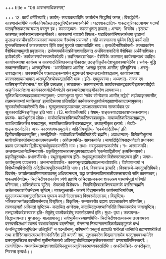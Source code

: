 +++
title = "06 आरम्भणाधिकरणम्"

+++
12. कार्यं धर्मैरित्यादि। कार्यम्- सावयवत्वादिभिः कार्यत्वेन सिद्धमिदं जगत्। विरुद्धैर्धर्मैः- कारणासंसर्गिभिः कार्यैकनियतैस्तत्तद्वस्तुनिष्ठैरवस्थारूपैर्धर्मैः। घटश्शकटादिव- शकटावृत्तिघटत्वाश्रयः पदार्थो घटावृत्तिशकटत्वाश्रयात् वस्तुन इव। कारणद्रव्यतः- कारणभूतात् द्रव्यात्। अन्यत्- भिन्नमेव। इतरथा- कारणात् कार्यस्यान्यत्वानङ्गीकारे। कारकाणां व्यापारो विफलः- घटादिकार्यनिष्पत्त्यर्थतया दृष्टानां कुलालचक्रचीवरादिकारकाणां व्यापारस्य नैरर्थक्यं प्रसज्यते। नहि कारणात्मना पूर्वमेव सिद्धे कार्ये सति पुनस्तन्निष्पत्त्यर्थं कारकव्यापार इिति वक्तुं युज्यते व्याघातादिति भावः। इत्यर्धवैनाशिकोक्तौ- उक्तप्रकारेण वैशेषिकाणामुक्तौ प्रवृत्तायाम्। द्रव्येष्ववयविमात्रविनाशवादित्वात् अर्धविनाशवादिनो वैशेषिका अर्धवैनाशिकाः। द्रव्यैक्येऽपि- कार्यकारणयोस्स्वरूपैक्येऽपि। तदभिमतदशाभेदतः- वैशेषिकैः कारणात् कार्यस्यान्यत्वं वदद्भिः कार्यावस्थायाः कार्यस्य च कारणादतिरिक्तस्याङ्गीकारात् तदङ्गीकृतैकदेशभूतावस्थाभेदेनैव। सर्वम्- बुद्धि शब्दान्तरादिकम्। असच्छ्रुतिश्च- 'असदेवेदमग्र आसीत्' 'असद्वा इदमग्र आसीत्' इतिश्रुतिश्च। अस्तु- उपपद्यताम्। अवस्थाभेदेन पत्रताटङ्कन्यायेन बुद्ध्यन्तरं शब्दान्तरञ्चोपपद्यताम्, कार्यावस्थायाः कारणदशायामभावात् असच्छ्रुतिश्चोपपद्यतामिति भावः। इति- एवमुपपत्त्या। अध्यक्षात्- तन्तव एव व्यतिषङ्गविशेषभाजः" पट इति प्रत्यक्षात्। लाघवाच्च- कारणादन्ययोः कार्यावस्थातद्वदवयविद्रव्यरूपयोर्द्वयोः अङ्गीकारापेक्षया कार्यकारणयोर्द्रव्यैक्येऽपि अवस्थाभेदमात्राङ्गीकारेण लाघवाच्च। श्रुतिकथितजगद्ब्रह्मतादात्म्यमुक्तम्- प्रमाणभूतया श्रुत्या 'सदेव सोम्येदमग्र आसीत् तद्धेदं" तर्ह्यव्याकृतमासीत् तन्नामरूपाभ्यां व्याक्रियत' इत्यादिरूपया प्रतिपादितं कार्यकारणभूतयोर्जगद्ब्रह्मणोस्तादात्म्यमुक्तम्। सूत्रकारैर्भाष्यकारैश्चेति शेषः। श्रुत्युक्तत्वादुपपन्नत्वात् प्रत्यक्षाल्लाघवाच्च सत्कार्यवाद एव सूत्रकारादिभिरङ्गीकृत इति भावः।।13. मायोपाधीत्यादि। येषाम्- शङ्करयादवप्रकाशभास्कराणाम्। प्रपञ्चः- कार्यभूतोऽयं लोकः। मायोपाधिस्वशक्तिव्यतिकरितपरब्रह्ममूलः- मायाव्यतिकरितपरब्रह्ममूलः, उपाधिव्यतिकरित परब्रह्ममूलः, स्वशक्तिव्यतिकरितपरब्रह्ममूलः, तथाङ्गीकृत इत्यर्थः। तेऽपि- शङ्करादयोऽपि। अत्र- कारणवाक्यसमुदाये। अद्वितीयश्रुतिम्- 'एकमेवाद्वितीयम्' इति द्वितीयराहित्यपरश्रुतिम्। तत्तद्विशिष्टे- मायोपाधिशक्तिविशिष्टेऽपि ब्रह्मणि। अप्राधान्यात्- विशेषणीभूतानां मायोपाधिशक्तीनामप्रधानत्वमवलम्ब्यैव। अवितथयन्ति- सार्थकयन्ति। मायादिद्वितीयसद्भावेऽपि प्रधानस्य ब्रह्मण एकत्वादेवाद्वितीयश्रुत्यर्थमुपपादयन्तीति भावः। तथा- भवदुपपादनप्रकारेणैव। नः- अस्माकमपि। अन्तरात्मप्रधानेऽस्मिन्वाक्ये- प्रक़ृतिपुरुषान्तरात्मभूतपरब्रह्मप्रधाने 'एकमेवाद्वितीयम्' इत्यस्मिन्वाक्ये। प्रकृतिपुरुषयोः- प्रधानजीवयोः। स्थूलसूक्ष्मान्वय इति- स्थूलसूक्ष्माकारेण विशेषणतयाऽन्वय इति। जगतः- कार्यभूतस्य प्रपञ्चस्य। अनन्यभावोपपत्तिः- कारणभूतब्रह्मापेक्षयाऽनन्यत्वोपपत्तिः। विशेषणान्वयो न विशेष्यैक्यविरोधीति अद्वितीयत्वश्रुतिरुपपन्नैवेति भावः।।14. विश्वारम्भ इत्यादि। विश्वारम्भे-जगदुत्पत्तिविषये। विवर्तम्- कार्यात्मकपरिणामाश्रयवस्तु अधिष्ठानत्वम्, यद्वा कार्यसत्ताविसजातीयसत्ताश्रयत्वे सति कारणत्वम्। शकलपरिणतिम्- चिदचिदीश्वराकारेण त्र्यंशे ब्रह्मणि अचिदंशात्मकस्य शकलस्य परमार्थभूतां परिणतिं परिणामम्। शक्तिशेषस्य सूतिम्- शेषशब्दो विशेषपरः। चिदचिदीश्वरशक्तित्रयात्मके परस्मिन्ब्रह्मणि अचेतनाख्यशक्तिभेदस्य सृष्टिम्। व्यक्त्युल्लासौ- कारणे विद्यमानस्यैव कार्यस्याभिव्यक्तिम्, मुकुलावस्थायामनुल्लसितस्य पुष्पस्य कालेनोल्लासवत् विश्वस्योल्लासम्। विसृष्टिम्- भस्त्रिकान्तर्गतद्रव्यविसर्जनवत् विसृष्टिम्। विकृतिम्- सन्मात्रस्यैव ब्रह्मणः प्रपञ्चाकारेण परिणतिम्। तत्त्वपङ्क्तौ अनियतां सृष्टिञ्च- कदाचित् अग्नेरापः, कदाचिदद्भ्यश्चाग्निरिति नियममन्तरेण जगत्सृष्टिम्। तत्तद्वाक्यैकदेशस्वरस इति- तेषुतेषु वाक्यैकदेशेषु स्वरसोऽयमर्थ इति। मुधा- वृथा। कल्पयन्तः- सिद्धान्तयन्तः। मुग्धास्तु- बालप्रायास्तु। सर्वश्रुत्यैकरस्यप्रणयिभिः- चिदचिदीश्वरात्मकस्य तत्त्वत्रयस्य परस्परविलक्षणं स्वरूपं स्वभावभेदांश्च वदन्तीनाम्, चेननानां नित्यानामनादिकर्मप्रवाहमूलकं बन्धं केनचिदुपायेनानुष्ठितेन तन्निवृत्तिं" च वदन्तीनाम्, सर्वेषामपि वस्तूनां ब्रह्मप्रति शरीरतां तानिप्रति ब्रह्मणश्शरीरितां तथा शरीरितयान्तरवस्थानेनाभेदनिर्देश इति वदन्ती नाम्, सूक्ष्माकारेण विद्यमानानामेव वस्तूनामवस्थाभेदेन प्रलयमुत्पत्तिञ्च वदन्तीनां श्रुतीनामैकरत्ये अविरुद्धार्थप्रतिपादनकृतैकरसतायां" प्रणयशालिभिस्तत्परैः। तत्त्वविद्भिः- यथावस्थितार्थज्ञानशालिभिस्सूत्रकारवृत्तिकारभाष्यकारादिभिः। अधरीचक्रिरे- अधरीकृताः, निरस्ता इत्यर्थः।।